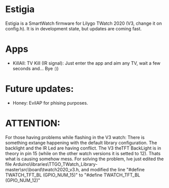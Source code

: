 # Estigia

Estigia is a SmartWatch firmware for Lilygo TWatch 2020 (V3, change it on config.h).
It is in development state, but updates are coming fast.

# Apps
- KillAll: TV Kill (IR signal): Just enter the app and aim any TV, wait a few seconds and... Bye :))

# Future updates:
- Honey: EvilAP for phising purposes.

# ATTENTION:
For those having problems while flashing in the V3 watch: There is something extange happening with the default library configuration. The backlight and the IR Led are having conflict.  The V3 theTFT BackLight is in theory in pin 15 (while on the other watch versions it is setted to 12). Thats what is causing somehow mess. For solving the problem, Ive just edited the file Arduino\libraries\TTGO_TWatch_Library-master\src\board\twatch2020_v3.h, and modified the line
"#define TWATCH_TFT_BL (GPIO_NUM_15)"
to
"#define TWATCH_TFT_BL (GPIO_NUM_12)"
